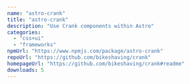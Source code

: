 ```yaml
---
name: "astro-crank"
title: "astro-crank"
description: "Use Crank components within Astro"
categories:
  - "css+ui"
  - "frameworks"
npmUrl: "https://www.npmjs.com/package/astro-crank"
repoUrl: "https://github.com/bikeshaving/crank"
homepageUrl: "https://github.com/bikeshaving/crank#readme"
downloads: 5
---
```

